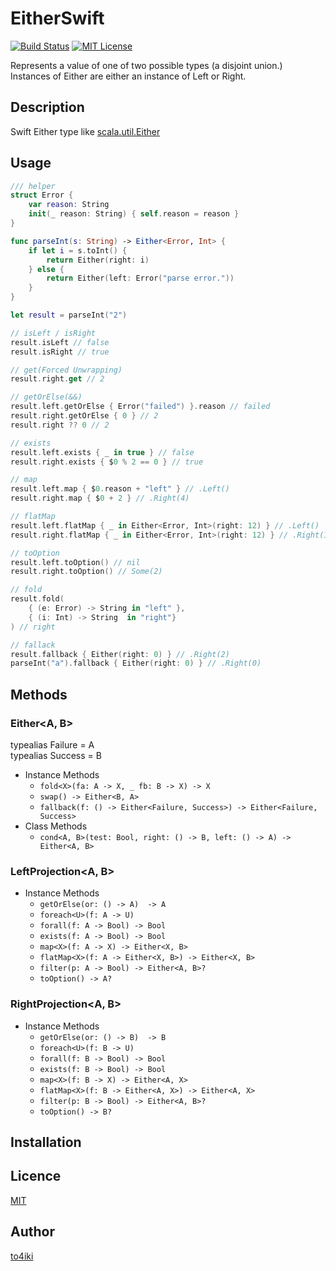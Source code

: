 EitherSwift
===========

[![Build Status](https://travis-ci.org/to4iki/EitherSwift.svg)][status]
[![MIT License](http://img.shields.io/badge/license-MIT-blue.svg?style=flat-square)][license]

[status]: https://travis-ci.org/to4iki/EitherSwift
[license]: https://github.com/to4iki/EitherSwift/master/LICENSE

Represents a value of one of two possible types (a disjoint union.)  
Instances of Either are either an instance of Left or Right.

## Description

Swift Either type like [scala.util.Either](http://www.scala-lang.org/api/current/#scala.util.Either)

## Usage

```swift
/// helper
struct Error {
    var reason: String
    init(_ reason: String) { self.reason = reason }
}

func parseInt(s: String) -> Either<Error, Int> {
    if let i = s.toInt() {
        return Either(right: i)
    } else {
        return Either(left: Error("parse error."))
    }
}
```

```swift
let result = parseInt("2")

// isLeft / isRight
result.isLeft // false
result.isRight // true

// get(Forced Unwrapping)
result.right.get // 2

// getOrElse(&&)
result.left.getOrElse { Error("failed") }.reason // failed
result.right.getOrElse { 0 } // 2
result.right ?? 0 // 2

// exists
result.left.exists { _ in true } // false
result.right.exists { $0 % 2 == 0 } // true

// map
result.left.map { $0.reason + "left" } // .Left()
result.right.map { $0 + 2 } // .Right(4)

// flatMap
result.left.flatMap { _ in Either<Error, Int>(right: 12) } // .Left()
result.right.flatMap { _ in Either<Error, Int>(right: 12) } // .Right(12)

// toOption
result.left.toOption() // nil
result.right.toOption() // Some(2)

// fold
result.fold(
    { (e: Error) -> String in "left" },
    { (i: Int) -> String  in "right"}
) // right

// fallack
result.fallback { Either(right: 0) } // .Right(2)
parseInt("a").fallback { Either(right: 0) } // .Right(0)
```

## Methods

### Either\<A, B\>

typealias Failure = A  
typealias Success = B

- Instance Methods
    - `fold<X>(fa: A -> X, _ fb: B -> X) -> X`
    - `swap() -> Either<B, A> `
    - `fallback(f: () -> Either<Failure, Success>) -> Either<Failure, Success>`
- Class Methods
    - `cond<A, B>(test: Bool, right: () -> B, left: () -> A) -> Either<A, B>`

### LeftProjection\<A, B\>
- Instance Methods
    - `getOrElse(or: () -> A)  -> A`
    - `foreach<U>(f: A -> U)`
    - `forall(f: A -> Bool) -> Bool`
    - `exists(f: A -> Bool) -> Bool`
    - `map<X>(f: A -> X) -> Either<X, B>`
    - `flatMap<X>(f: A -> Either<X, B>) -> Either<X, B>`
    - `filter(p: A -> Bool) -> Either<A, B>?`
    - `toOption() -> A?`

### RightProjection\<A, B\>
- Instance Methods
    - `getOrElse(or: () -> B)  -> B`
    - `foreach<U>(f: B -> U)`
    - `forall(f: B -> Bool) -> Bool`
    - `exists(f: B -> Bool) -> Bool`
    - `map<X>(f: B -> X) -> Either<A, X>`
    - `flatMap<X>(f: B -> Either<A, X>) -> Either<A, X>`
    - `filter(p: B -> Bool) -> Either<A, B>?`
    - `toOption() -> B?`

## Installation

## Licence

[MIT](https://github.com/to4iki/EitherSwift/master/LICENSE)

## Author

[to4iki](https://github.com/to4iki)

